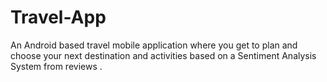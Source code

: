# Travel-App
An Android based travel mobile application where you get to plan and choose your next destination and activities based on  a Sentiment Analysis System from reviews .
